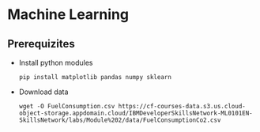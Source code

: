 # Machine Learning
## Prerequizites
* Install python modules
    ```
    pip install matplotlib pandas numpy sklearn
    ```
* Download data
    ```
    wget -O FuelConsumption.csv https://cf-courses-data.s3.us.cloud-object-storage.appdomain.cloud/IBMDeveloperSkillsNetwork-ML0101EN-SkillsNetwork/labs/Module%202/data/FuelConsumptionCo2.csv
    ```